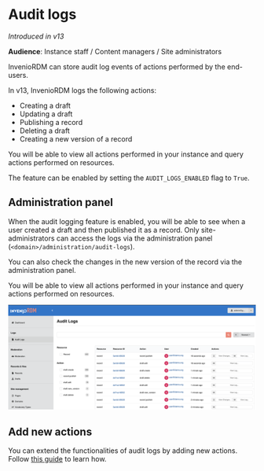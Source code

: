 # Audit logs

_Introduced in v13_

**Audience**: Instance staff / Content managers / Site administrators

InvenioRDM can store audit log events of actions performed by the end-users.

In v13, InvenioRDM logs the following actions:

- Creating a draft
- Updating a draft
- Publishing a record
- Deleting a draft
- Creating a new version of a record

You will be able to view all actions performed in your instance and query actions performed on resources.

The feature can be enabled by setting the `AUDIT_LOGS_ENABLED` flag to `True`.

## Administration panel

When the audit logging feature is enabled, you will be able to see when a user created a draft and then published it as a record. Only site-administrators can access the logs via the administration panel (`<domain>/administration/audit-logs`).

You can also check the changes in the new version of the record via the administration panel.

You will be able to view all actions performed in your instance and query actions performed on resources.

![Administration Panel](./imgs/audit-logs.png)

## Add new actions

You can extend the functionalities of audit logs by adding new actions. Follow [this guide](../../maintenance/internals/audit-logs.md#how-to-track-more-actions) to learn how.

